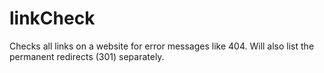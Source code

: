 # linkCheck
Checks all links on a website for error messages like 404. Will also list the permanent redirects (301) separately.
